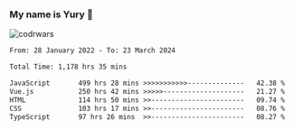 ### My name is Yury 👋 
![codrwars](https://www.codewars.com/users/litury/badges/micro) 


<!--START_SECTION:waka-->

```txt
From: 28 January 2022 - To: 23 March 2024

Total Time: 1,178 hrs 35 mins

JavaScript       499 hrs 28 mins >>>>>>>>>>>--------------   42.38 %
Vue.js           250 hrs 42 mins >>>>>--------------------   21.27 %
HTML             114 hrs 50 mins >>-----------------------   09.74 %
CSS              103 hrs 17 mins >>-----------------------   08.76 %
TypeScript       97 hrs 26 mins  >>-----------------------   08.27 %
```

<!--END_SECTION:waka-->


